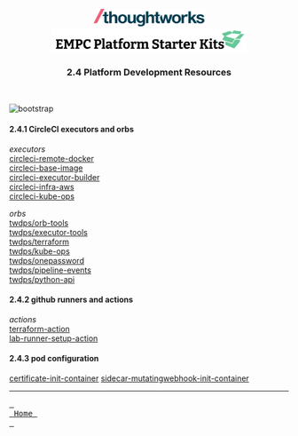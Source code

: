 <div align="center">
	<p>
		<img alt="Thoughtworks Logo" src="https://raw.githubusercontent.com/ThoughtWorks-DPS/static/master/thoughtworks_flamingo_wave.png?sanitize=true" width=200 />
    <br />
		<img alt="DPS Title" src="https://raw.githubusercontent.com/ThoughtWorks-DPS/static/master/EMPCPlatformStarterKitsImage.png?sanitize=true" width=350/>
	</p>
  <h3>2.4 Platform Development Resources</h3>
</div>
<br />

![bootstrap](https://img.shields.io/badge/document-EarlyDraft-yellow.svg?style=for-the-badge&logo=markdown)  

#### 2.4.1 CircleCI executors and orbs

_executors_  
[circleci-remote-docker](https://github.com/ThoughtWorks-DPS/circleci-remote-docker)  
[circleci-base-image](https://github.com/ThoughtWorks-DPS/circleci-base-iamge)  
[circleci-executor-builder](https://github.com/ThoughtWorks-DPS/circleci-executor-builder)  
[circleci-infra-aws](https://github.com/ThoughtWorks-DPS/circleci-infra-aws)  
[circleci-kube-ops](https://github.com/ThoughtWorks-DPS/circleci-kube-ops)  

_orbs_  
[twdps/orb-tools](https://github.com/ThoughtWorks-DPS/orb-tools)  
[twdps/executor-tools](https://github.com/ThoughtWorks-DPS/orb-executor-tools)  
[twdps/terraform](https://github.com/ThoughtWorks-DPS/orb-terraform)  
[twdps/kube-ops](https://github.com/ThoughtWorks-DPS/orb-kube-ops)  
[twdps/onepassword](https://github.com/ThoughtWorks-DPS/orb-onepassword)  
[twdps/pipeline-events](https://github.com/ThoughtWorks-DPS/orb-pipeline-events)  
[twdps/python-api](https://github.com/ThoughtWorks-DPS/orb-python-api) 

#### 2.4.2 github runners and actions  

_actions_  
[terraform-action](https://github.com/ThoughtWorks-DPS/terraform-action)  
[lab-runner-setup-action](https://github.com/ThoughtWorks-DPS/lab-runner-setup-action)  

#### 2.4.3 pod configuration  

[certificate-init-container](https://github.com/ThoughtWorks-DPS/certificate-init-container) 
[sidecar-mutatingwebhook-init-container](https://github.com/ThoughtWorks-DPS/sidecar-mutatingwebhook-init-container) 

<hr>  

[<kbd> <br> Home <br> </kbd>](../README.md)
